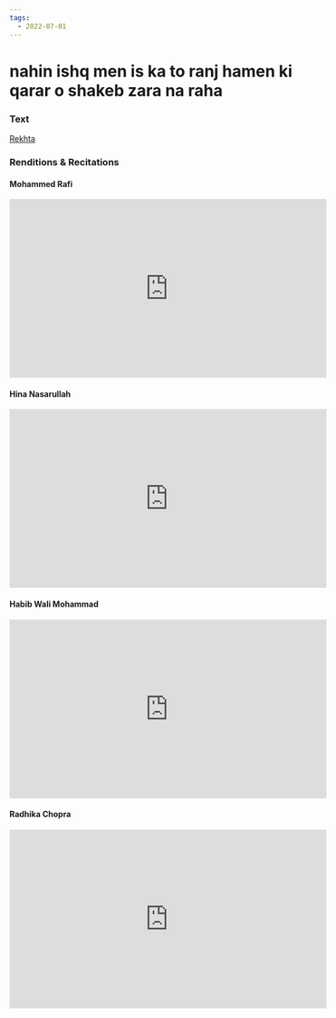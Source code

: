 ```yaml
---
tags:
  - 2022-07-01
---
```

# nahin ishq men is ka to ranj hamen ki qarar o shakeb zara na raha

### Text
[Rekhta](https://www.rekhta.org/ghazals/nahiin-ishq-men-is-kaa-to-ranj-hamen-ki-qaraar-o-shakeb-zaraa-na-rahaa-bahadur-shah-zafar-ghazals?lang=ur)

### Renditions & Recitations

#### Mohammed Rafi

<iframe width="560" height="315" src="https://www.youtube.com/embed/gjm17WqJtcI" title="YouTube video player" frameborder="0" allow="accelerometer; autoplay; clipboard-write; encrypted-media; gyroscope; picture-in-picture" allowfullscreen></iframe>

#### Hina Nasarullah

<iframe width="560" height="315" src="https://www.youtube.com/embed/5oOzoGNOkQo" title="YouTube video player" frameborder="0" allow="accelerometer; autoplay; clipboard-write; encrypted-media; gyroscope; picture-in-picture" allowfullscreen></iframe>

#### Habib Wali Mohammad

<iframe width="560" height="315" src="https://www.youtube.com/embed/9dvoqmZa72g" title="YouTube video player" frameborder="0" allow="accelerometer; autoplay; clipboard-write; encrypted-media; gyroscope; picture-in-picture" allowfullscreen></iframe>

#### Radhika Chopra

<iframe width="560" height="315" src="https://www.youtube.com/embed/EksZdALvZ8Y" title="YouTube video player" frameborder="0" allow="accelerometer; autoplay; clipboard-write; encrypted-media; gyroscope; picture-in-picture" allowfullscreen></iframe>

